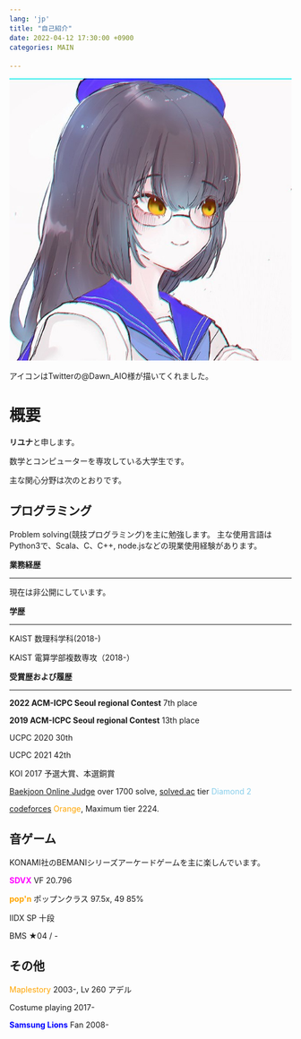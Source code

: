 ```yaml
---
lang: 'jp'
title: "自己紹介"
date: 2022-04-12 17:30:00 +0900
categories: MAIN

---
```


![owner](/owner.jpg)

アイコンはTwitterの@Dawn_AIO様が描いてくれました。 

# 概要

**リユナ**と申します。

数学とコンピューターを専攻している大学生です。

主な関心分野は次のとおりです。



## プログラミング

Problem solving(競技プログラミング)を主に勉強します。 主な使用言語はPython3で、Scala、C、C++, node.jsなどの現業使用経験があります。

**業務経歴**

--------

現在は非公開にしています。

**学歴**

-------

KAIST 数理科学科(2018-)

KAIST 電算学部複数専攻（2018-）

**受賞歴および履歴**

------

**2022 ACM-ICPC Seoul regional Contest** 7th place

**2019 ACM-ICPC Seoul regional Contest** 13th place

UCPC 2020 30th

UCPC 2021 42th

KOI 2017 予選大賞、本選銅賞

[Baekjoon Online Judge](https://www.acmicpc.net/user/runnie0427) over 1700 solve, [solved.ac](https://solved.ac/profile/runnie0427) tier <span style="color:skyblue">Diamond 2</span>

[codeforces](https://codeforces.com/profile/Eunha) <span style="color:orange">Orange</span>, Maximum tier 2224.



## 音ゲーム

KONAMI社のBEMANIシリーズアーケードゲームを主に楽しんでいます。

**<span style="color:magenta">SDVX</span>** VF 20.796

**<span style="color:orange">pop'n</span>** ポップンクラス 97.5x, 49 85%

IIDX SP 十段

BMS ★04 / -



## その他

<span style="color:orange">Maplestory</span> 2003-, Lv 260 アデル

Costume playing 2017-

**<span style="color:blue">Samsung Lions</span>** Fan 2008-

